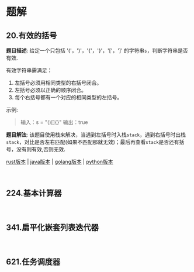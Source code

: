 # 题解

## 20.有效的括号

**题目描述**:  给定一个只包括 '('，')'，'{'，'}'，'['，']' 的字符串`s`，判断字符串是否有效.

有效字符串需满足：

1. 左括号必须用相同类型的右括号闭合。
2. 左括号必须以正确的顺序闭合。
3. 每个右括号都有一个对应的相同类型的左括号。

示例:

> 输入：s = "()[]{}"
> 输出：true

**题目解法**: 该题目使用栈来解决，当遇到左括号时入栈`stack`，遇到右括号时出栈`stack`，对比是否左右匹配(如果不匹配那就无效)；最后再查看`stack`是否还有括号，没有则有效,否则无效.

[rust版本](../../../codes/rust/20.有效的括号.rs) |
[java版本](../../../codes/java/20.有效的括号.java) |
[golang版本](../../../codes/golang/20.有效的括号.go) |
[python版本](../../../codes/python/20.有效的括号.py)

<br>


## 224.基本计算器

<br>


## 341.扁平化嵌套列表迭代器

<br>

## 621.任务调度器

